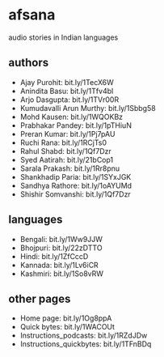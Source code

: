 # afsana
audio stories in Indian languages

## authors
-  Ajay Purohit: bit.ly/1TecX6W
-  Anindita Basu: bit.ly/1Tfv4bl
-  Arjo Dasgupta: bit.ly/1TVr00R
-  Kumudavalli Arun Murthy: bit.ly/1Sbbg58
-  Mohd Kausen: bit.ly/1WQOKBz
-  Prabhakar Pandey: bit.ly/1pTHiuN
-  Preran Kumar: bit.ly/1Pj7pAU
-  Ruchi Rana: bit.ly/1RCjTs0
-  Rahul Shabd: bit.ly/1Qf7Dzr
-  Syed Aatirah: bit.ly/21bCop1
-  Sarala Prakash: bit.ly/1Rr8pnu
-  Shankhadip Paria: bit.ly/1SYxJGK
-  Sandhya Rathore: bit.ly/1oAYUMd
-  Shishir Somvanshi: bit.ly/1Qf7Dzr

## languages
-  Bengali: bit.ly/1Ww9JJW
-  Bhojpuri: bit.ly/22zDTTO
-  Hindi: bit.ly/1ZfCccD
-  Kannada: bit.ly/1Lv6iCR
-  Kashmiri: bit.ly/1So8vRW

## other pages
-  Home page: bit.ly/1Og8ppA
-  Quick bytes: bit.ly/1WACOUt
-  Instructions_podcasts: bit.ly/1RZdJDw
-  Instructions_quickbytes: bit.ly/1TFnBDq
